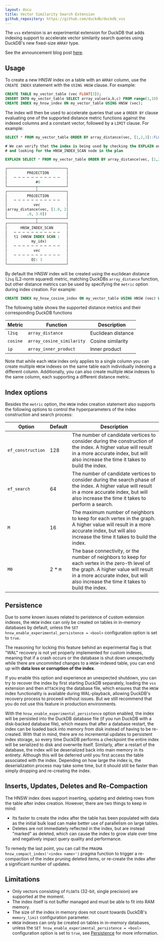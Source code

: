 ```yaml
---
layout: docu
title: Vector Similarity Search Extension
github_repository: https://github.com/duckdb/duckdb_vss
---
```


The `vss` extension is an experimental extension for DuckDB that adds indexing support to accelerate vector similarity search queries using DuckDB's new fixed-size `ARRAY` type.

See the announcement blog post [here](/2024/05/03/vector-similarity-search-vss).

## Usage

To create a new HNSW index on a table with an `ARRAY` column, use the `CREATE INDEX` statement with the `USING HNSW` clause. For example:
```sql
CREATE TABLE my_vector_table (vec FLOAT[3]);
INSERT INTO my_vector_table SELECT array_value(a,b,c) FROM range(1,10) ra(a), range(1,10) rb(b), range(1,10) rc(c);
CREATE INDEX my_hnsw_index ON my_vector_table USING HNSW (vec);
```

The index will then be used to accelerate queries that use a `ORDER BY` clause evaluating one of the supported distance metric functions against the indexed columns and a constant vector, followed by a `LIMIT` clause. For example:
```sql
SELECT * FROM my_vector_table ORDER BY array_distance(vec, [1,2,3]::FLOAT[3]) LIMIT 3;

# We can verify that the index is being used by checking the EXPLAIN output 
# and looking for the HNSW_INDEX_SCAN node in the plan

EXPLAIN SELECT * FROM my_vector_table ORDER BY array_distance(vec, [1,2,3]::FLOAT[3]) LIMIT 3;

┌───────────────────────────┐
│         PROJECTION        │
│   ─ ─ ─ ─ ─ ─ ─ ─ ─ ─ ─   │
│             #0            │
└─────────────┬─────────────┘                             
┌─────────────┴─────────────┐
│         PROJECTION        │
│   ─ ─ ─ ─ ─ ─ ─ ─ ─ ─ ─   │
│            vec            │
│array_distance(vec, [1.0, 2│
│         .0, 3.0])         │
└─────────────┬─────────────┘                             
┌─────────────┴─────────────┐
│      HNSW_INDEX_SCAN      │
│   ─ ─ ─ ─ ─ ─ ─ ─ ─ ─ ─   │
│   t1 (HNSW INDEX SCAN :   │
│           my_idx)         │
│   ─ ─ ─ ─ ─ ─ ─ ─ ─ ─ ─   │
│            vec            │
│   ─ ─ ─ ─ ─ ─ ─ ─ ─ ─ ─   │
│           EC: 3           │
└───────────────────────────┘               
```

By default the HNSW index will be created using the euclidean distance `l2sq` (L2-norm squared) metric, matching DuckDBs `array_distance` function, but other distance metrics can be used by specifying the `metric` option during index creation. For example:
```sql
CREATE INDEX my_hnsw_cosine_index ON my_vector_table USING HNSW (vec) WITH (metric = 'cosine');
```

The following table shows the supported distance metrics and their corresponding DuckDB functions

| Metric   | Function                  | Description        |
| -------- | ------------------------- | ------------------ |
| `l2sq`   | `array_distance`          | Euclidean distance |
| `cosine` | `array_cosine_similarity` | Cosine similarity  |
| `ip`     | `array_inner_product`     | Inner product      |

Note that while each `HNSW` index only applies to a single column you can create multiple `HNSW` indexes on the same table each individually indexing a different column. Additionally, you can also create mulitple `HNSW` indexes to the same column, each supporting a different distance metric. 


## Index options

Besides the `metric` option, the `HNSW` index creation statement also supports the following options to control the hyperparameters of the index construction and search process:

| Option            | Default | Description                                                                                                                                                                                                                    |
| ----------------- | ------- | ------------------------------------------------------------------------------------------------------------------------------------------------------------------------------------------------------------------------------ |
| `ef_construction` | 128     | The number of candidate vertices to consider during the construction of the index. A higher value will result in a more accurate index, but will also increase the time it takes to build the index.                           |
| `ef_search`       | 64      | The number of candidate vertices to consider during the search phase of the index. A higher value will result in a more accurate index, but will also increase the time it takes to perform a search.                          |
| `M`               | 16      | The maximum number of neighbors to keep for each vertex in the graph. A higher value will result in a more accurate index, but will also increase the time it takes to build the index.                                        |
| `M0`              | 2 * `M` | The base connectivity, or the number of neighbors to keep for each vertex in the zero-th level of the graph. A higher value will result in a more accurate index, but will also increase the time it takes to build the index. |

## Persistence

Due to some known issues related to peristence of custom extension indexes, the `HNSW` index can only be created on tables in in-memory databases by default, unless the `SET hnsw_enable_experimental_persistence = <bool>` configuration option is set to `true`.

The reasoning for locking this feature behind an experimental flag is that "WAL" recovery is not yet properly implemented for custom indexes, meaning that if a crash occurs or the database is shut down unexpectedly while there are uncommited changes to a `HNSW`-indexed table, you can end up with __data loss or corruption of the index__. 

If you enable this option and experience an unexpected shutdown, you can try to recover the index by first starting DuckDB separately, loading the `vss` extension and then `ATTACH`:ing the database file, which ensures that the `HNSW` index functionality is available during WAL-playback, allowing DuckDB's recovery process to proceed without issues. But we still recommend that you do not use this feature in production environments.

With the `hnsw_enable_experimental_persistence` option enabled, the index will be persisted into the DuckDB database file (if you run DuckDB with a disk-backed database file), which means that after a database restart, the index can be loaded back into memory from disk instead of having to be re-created. With that in mind, there are no incremental updates to persistent index storage, so every time DuckDB performs a checkpoint the entire index will be serialized to disk and overwrite itself. Similarly, after a restart of the database, the index will be deserialized back into main memory in its entirety. Although this will be deferred until you first access the table associated with the index. Depending on how large the index is, the deserialization process may take some time, but it should still be faster than simply dropping and re-creating the index. 

## Inserts, Updates, Deletes and Re-Compaction

The HNSW index does support inserting, updating and deleting rows from the table after index creation. However, there are two things to keep in mind:  
- Its faster to create the index after the table has been populated with data as the initial bulk load can make better use of parallelism on large tables.
- Deletes are not immediately reflected in the index, but are instead "marked" as deleted, which can cause the index to grow stale over time and negatively impact query quality and performance.

To remedy the last point, you can call the `PRAGMA hnsw_compact_index('<index name>')` pragma function to trigger a re-compaction of the index pruning deleted items, or re-create the index after a significant number of updates.

## Limitations 

- Only vectors consisting of `FLOAT`s (32-bit, single precision) are supported at the moment.
- The index itself is not buffer managed and must be able to fit into RAM memory. 
- The size of the index in memory does not count towards DuckDB's `memory_limit` configuration parameter.
- `HNSW` indexes can only be created on tables in in-memory databases, unless the `SET hnsw_enable_experimental_persistence = <bool>` configuration option is set to `true`, see [Persistence](#Persistence) for more information.

